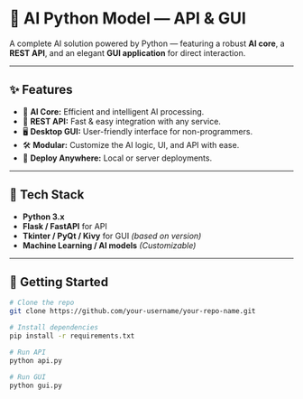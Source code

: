 # 🤖 AI Python Model — API & GUI

A complete AI solution powered by Python — featuring a robust **AI core**, a **REST API**, and an elegant **GUI application** for direct interaction.

---

## ✨ Features
- 🧠 **AI Core:** Efficient and intelligent AI processing.
- 🔗 **REST API:** Fast & easy integration with any service.
- 🖥️ **Desktop GUI:** User-friendly interface for non-programmers.
- 🛠️ **Modular:** Customize the AI logic, UI, and API with ease.
- 🚀 **Deploy Anywhere:** Local or server deployments.

---

## 🔧 Tech Stack
- **Python 3.x**
- **Flask / FastAPI** for API
- **Tkinter / PyQt / Kivy** for GUI *(based on version)*
- **Machine Learning / AI models** *(Customizable)*

---

## 🚀 Getting Started
```bash
# Clone the repo
git clone https://github.com/your-username/your-repo-name.git

# Install dependencies
pip install -r requirements.txt

# Run API
python api.py

# Run GUI
python gui.py
